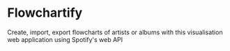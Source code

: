 # Flowchartify
Create, import, export flowcharts of artists or albums with this visualisation web application using Spotify's web API
